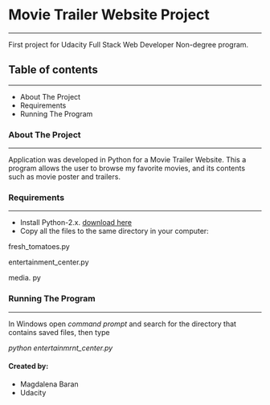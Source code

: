 


# Movie Trailer Website Project
___
First project for Udacity Full Stack Web Developer Non-degree program.
## Table of contents
___
  * About The Project
  * Requirements
  * Running The Program
### About The Project
___
Application was developed in Python for a Movie Trailer Website. This a program allows the user to browse my favorite movies, and its contents such as movie poster and trailers.
### Requirements
___
   * Install Python-2.x. [download here](https://www.python.org/downloads/)
   * Copy all the files to the same directory in your computer:
   
 fresh_tomatoes.py 
 
 entertainment_center.py 
 
 media. py 
### Running The Program
___
In Windows open _command prompt_ and search for the directory that contains saved files, then type

_python entertainmrnt_center.py_
#### Created by:
   * Magdalena Baran
   * Udacity
